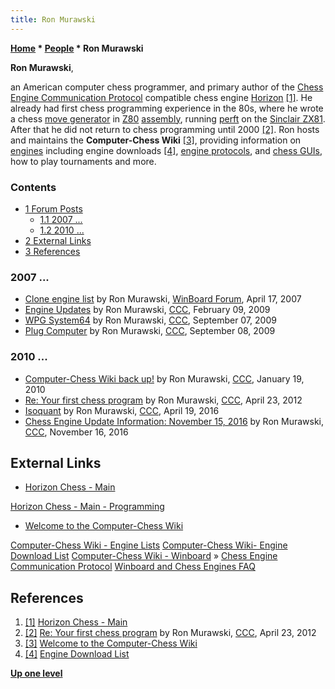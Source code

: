 ```yaml
---
title: Ron Murawski
---
```

**[Home](Home "Home") \* [People](People "People") \* Ron Murawski**


**Ron Murawski**,  

an American computer chess programmer, and primary author of the [Chess Engine Communication Protocol](Chess_Engine_Communication_Protocol "Chess Engine Communication Protocol") compatible chess engine [Horizon](Horizon "Horizon") <a id="cite-note-1" href="#cite-ref-1">[1]</a>. 
He already had first chess programming experience in the 80s, where he wrote a chess [move generator](Move_Generation "Move Generation") in [Z80](Z80 "Z80") [assembly](Assembly "Assembly"), running [perft](Perft "Perft") on the [Sinclair ZX81](Sinclair_ZX81 "Sinclair ZX81"). After that he did not return to chess programming until 2000 <a id="cite-note-2" href="#cite-ref-2">[2]</a>.
Ron hosts and maintains the **Computer-Chess Wiki** <a id="cite-note-3" href="#cite-ref-3">[3]</a>, providing information on [engines](Engines "Engines") including engine downloads <a id="cite-note-4" href="#cite-ref-4">[4]</a>, [engine protocols](Protocols "Protocols"), and [chess GUIs](GUI "GUI"), how to play tournaments and more.



### Contents


* [1 Forum Posts](#forum-posts)
	+ [1.1 2007 ...](#2007-...)
	+ [1.2 2010 ...](#2010-...)
* [2 External Links](#external-links)
* [3 References](#references)






### 2007 ...


* [Clone engine list](http://www.open-aurec.com/wbforum/viewtopic.php?f=2&t=6396) by Ron Murawski, [WinBoard Forum](Computer_Chess_Forums "Computer Chess Forums"), April 17, 2007
* [Engine Updates](http://www.talkchess.com/forum3/viewtopic.php?f=2&t=26478) by Ron Murawski, [CCC](CCC "CCC"), February 09, 2009
* [WPG System64](http://www.talkchess.com/forum3/viewtopic.php?f=7&t=29680) by Ron Murawski, [CCC](CCC "CCC"), September 07, 2009
* [Plug Computer](http://www.talkchess.com/forum3/viewtopic.php?f=7&t=29700) by Ron Murawski, [CCC](CCC "CCC"), September 08, 2009


### 2010 ...


* [Computer-Chess Wiki back up!](http://www.talkchess.com/forum3/viewtopic.php?f=2&t=3183) by Ron Murawski, [CCC](CCC "CCC"), January 19, 2010
* [Re: Your first chess program](http://www.talkchess.com/forum3/viewtopic.php?f=7&t=43381&start=30) by Ron Murawski, [CCC](CCC "CCC"), April 23, 2012
* [Isoquant](http://www.talkchess.com/forum3/viewtopic.php?f=2&t=59906) by Ron Murawski, [CCC](CCC "CCC"), April 19, 2016
* [Chess Engine Update Information: November 15, 2016](http://www.talkchess.com/forum3/viewtopic.php?f=2&t=62149) by Ron Murawski, [CCC](CCC "CCC"), November 16, 2016


## External Links


* [Horizon Chess - Main](http://www.horizonchess.com/)


 [Horizon Chess - Main - Programming](http://www.horizonchess.com/pmwiki.php?n=Main.Programming)
* [Welcome to the Computer-Chess Wiki](http://computer-chess.org/doku.php?id=home)


 [Computer-Chess Wiki - Engine Lists](http://computer-chess.org/doku.php?id=computer_chess:wiki:lists:index)
 [Computer-Chess Wiki- Engine Download List](http://computer-chess.org/doku.php?id=computer_chess:wiki:download:engine_download_list)
 [Computer-Chess Wiki - Winboard](http://computer-chess.org/doku.php?id=computer_chess:winboard) » [Chess Engine Communication Protocol](Chess_Engine_Communication_Protocol "Chess Engine Communication Protocol")
 [Winboard and Chess Engines FAQ](http://computer-chess.org/doku.php?id=winboard:faq:index)
## References


1. <a id="cite-ref-1" href="#cite-note-1">[1]</a> [Horizon Chess - Main](http://www.horizonchess.com/)
2. <a id="cite-ref-2" href="#cite-note-2">[2]</a> [Re: Your first chess program](http://www.talkchess.com/forum3/viewtopic.php?f=7&t=43381&start=30) by Ron Murawski, [CCC](CCC "CCC"), April 23, 2012
3. <a id="cite-ref-3" href="#cite-note-3">[3]</a> [Welcome to the Computer-Chess Wiki](http://computer-chess.org/doku.php?id=home)
4. <a id="cite-ref-4" href="#cite-note-4">[4]</a> [Engine Download List](http://www.computer-chess.org/doku.php?id=computer_chess:wiki:download:engine_download_list)

**[Up one level](People "People")**







 
